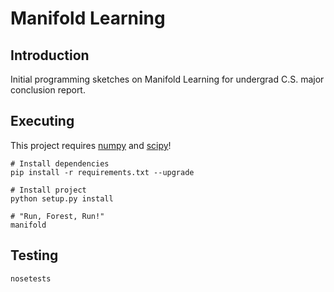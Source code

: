 # Manifold Learning
## Introduction
Initial programming sketches on Manifold Learning for undergrad C.S. major conclusion report.

## Executing
This project requires [numpy](www.numpy.org) and [scipy](www.scipy.org)!

```shell
# Install dependencies
pip install -r requirements.txt --upgrade

# Install project
python setup.py install

# "Run, Forest, Run!"
manifold
```

## Testing
```shell
nosetests
```
